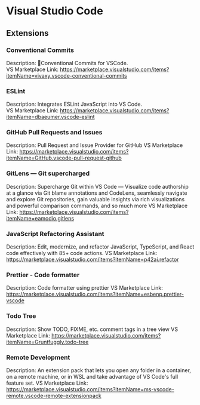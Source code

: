 # Visual Studio Code

## Extensions

### Conventional Commits
Description: 💬Conventional Commits for VSCode.  
VS Marketplace Link: https://marketplace.visualstudio.com/items?itemName=vivaxy.vscode-conventional-commits  

### ESLint
Description: Integrates ESLint JavaScript into VS Code.  
VS Marketplace Link: https://marketplace.visualstudio.com/items?itemName=dbaeumer.vscode-eslint

### GitHub Pull Requests and Issues
Description: Pull Request and Issue Provider for GitHub
VS Marketplace Link: https://marketplace.visualstudio.com/items?itemName=GitHub.vscode-pull-request-github

### GitLens — Git supercharged
Description: Supercharge Git within VS Code — Visualize code authorship at a glance via Git blame annotations and CodeLens, seamlessly navigate and explore Git repositories, gain valuable insights via rich visualizations and powerful comparison commands, and so much more
VS Marketplace Link: https://marketplace.visualstudio.com/items?itemName=eamodio.gitlens

### JavaScript Refactoring Assistant
Description: Edit, modernize, and refactor JavaScript, TypeScript, and React code effectively with 85+ code actions.
VS Marketplace Link: https://marketplace.visualstudio.com/items?itemName=p42ai.refactor

### Prettier - Code formatter
Description: Code formatter using prettier
VS Marketplace Link: https://marketplace.visualstudio.com/items?itemName=esbenp.prettier-vscode

### Todo Tree
Description: Show TODO, FIXME, etc. comment tags in a tree view
VS Marketplace Link: https://marketplace.visualstudio.com/items?itemName=Gruntfuggly.todo-tree

### Remote Development
Description: An extension pack that lets you open any folder in a container, on a remote machine, or in WSL and take advantage of VS Code's full feature set.
VS Marketplace Link: https://marketplace.visualstudio.com/items?itemName=ms-vscode-remote.vscode-remote-extensionpack
